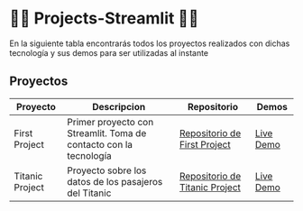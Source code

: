 # 👑👑 Projects-Streamlit 🐍🐍

En la siguiente tabla encontrarás todos los proyectos realizados con dichas tecnología y sus demos para ser utilizadas al instante

## Proyectos

| Proyecto          | Descripcion                                                       | Repositorio                                                                                   | Demos                                                                          |
|-------------------|-------------------------------------------------------------------|-----------------------------------------------------------------------------------------------|--------------------------------------------------------------------------------|
| First Project     | Primer proyecto con Streamlit. Toma de contacto con la tecnología | [Repositorio de First Project](https://github.com/kaeedev/First-Project-Streamlit.git)        | [Live Demo](https://first-project-stm.streamlit.app) 
| Titanic Project   | Proyecto sobre los datos de los pasajeros del Titanic             | [Repositorio de Titanic Project](https://github.com/kaeedev/Titanic-Project---Streamlit.git)  | [Live Demo](https://titanic-project---app-gcveq5oevggkucftmlp89d.streamlit.app) 
